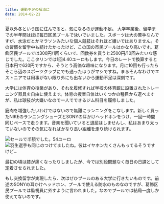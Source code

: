 ```yaml
---
title: 運動不足の解消に
date: 2014-02-21
---
```


夏以外冬という国に住んでると、気になるのが運動不足。
大学卒業後、留学までの半年間はほぼ毎日区民プールで泳いでいました。スポーツは大の苦手なんですが、水泳だとかマラソンみたいな個人競技はそれほど嫌いではありません。その習慣を留学中も続けたかったけど、この国の市民プールはかなり高いです。葛飾区民プールでは300円/1回くらいで、回数券を買うと2500円/10回みたいな感じでした。ここタリンでは1回4.40ユーロもします。今日のレートで換算すると日本円で620円ですから、そうとう高価な趣味になります。月に10回も行ったらそこら辺のスポーツクラブにでも通ったほうがマシですね。まぁそんなわけでエストニアでは用事がない限り外にも出ないから運動不足は深刻です。

大学には体育の授業があり、それを履修すれば学校の体育館に設置されたトレーニング器具を自由に使えます。体育の授業自体はいくつかの種目から選べますが、私は球技が大嫌いなので一人でできるジム科目を履修しました。

筋肉を増強したいわけではないので無難にランニングをこなします。新しく買ったNIKEのランニングシューズとSONYの耳かけヘッドホンをつけ、一回一時間同じペースで走ります。音楽を聞いていると退屈はしませんし、私はあまり太っていないのでその気になればかなり長い距離を走り続けられます。

![セールで半額でした。54ユーロ](https://img.xar.sh/12743481723_b42e9f84c9_b_d.jpg)
![羽生選手も同じのつけてましたね。彼はイヤホンたくさんもってるそうですけど…](https://img.xar.sh/12743803464_b69f25a1cb_b_d.jpg)

最初の頃は膝が痛くなったりしましたが、今では別段問題なく毎日の日課として定着させられました。

もし交換留学が実現したら、次はぜひプールのある大学に行きたいものです。前述のSONYの耳かけヘッドホン、プールで使える防水のものなのですが、葛飾区民プールでは監視員に外すように言われました。なのでプールでは結局一度しか使えてないのです。
